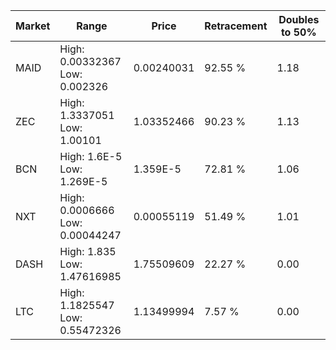 | Market | Range | Price| Retracement | Doubles to 50% |
| --- | --- | --- | --- | --- |
| MAID | High: 0.00332367<br />Low: 0.002326 | 0.00240031 | 92.55 % | 1.18 |
| ZEC | High: 1.3337051<br />Low: 1.00101 | 1.03352466 | 90.23 % | 1.13 |
| BCN | High: 1.6E-5<br />Low: 1.269E-5 | 1.359E-5 | 72.81 % | 1.06 |
| NXT | High: 0.0006666<br />Low: 0.00044247 | 0.00055119 | 51.49 % | 1.01 |
| DASH | High: 1.835<br />Low: 1.47616985 | 1.75509609 | 22.27 % | 0.00 |
| LTC | High: 1.1825547<br />Low: 0.55472326 | 1.13499994 | 7.57 % | 0.00 |
